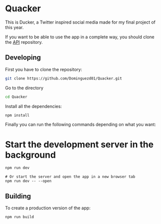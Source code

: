# Quacker

This is Ducker, a Twitter inspired social media made for my final project of this year.

If you want to be able to use the app in a complete way, you should clone the [API](https://github.com/Dominguezd01/duckerAPI "API repo") repository.

## Developing

First you have to clone the repository:

```bash
git clone https://github.com/Dominguezd01/Quacker.git
```

Go to the directory

```bash
cd Quacker
```

Install all the dependencies:

```bash
npm install
```

Finally you can run the following commands depending on what you want:

# Start the development server in the background
```bash
npm run dev
```
```
# Or start the server and open the app in a new browser tab
npm run dev -- --open
```

## Building

To create a production version of the app:

```bash
npm run build
```
